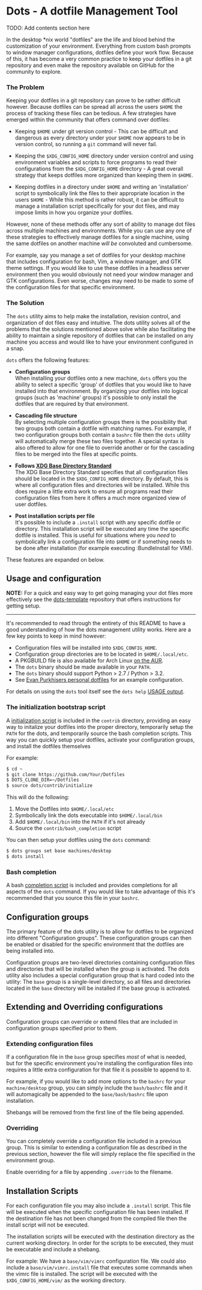 # Dots - A dotfile Management Tool

TODO: Add contents section here

In the desktop \*nix world "dotfiles" are the life and blood behind the
customization of your environment. Everything from custom bash prompts to window
manager configurations, dotfiles define your work flow. Because of this, it has
become a very common practice to keep your dotfiles in a git repository and even
make the repository available on GitHub for the community to explore.

### The Problem

Keeping your dotfiles in a git repository can prove to be rather difficult
however. Because dotfiles can be spread all across the users `$HOME` the
process of tracking these files can be tedious. A few strategies have emerged
within the community that offers command over dotfiles:

- Keeping `$HOME` under git version control - This can be difficult and
  dangerous as every directory under your `$HOME` now appears to be in version
  control, so running a `git` command will never fail.

- Keeping the `$XDG_CONFIG_HOME` directory under version control and using
  environment variables and scripts to force programs to read their
  configurations from the `$XDG_CONFIG_HOME` directory - A great overall
  strategy that keeps dotfiles more organized than keeping them in `$HOME`.

- Keeping dotfiles in a directory under `$HOME` and writing an 'installation'
  script to symbolically link the files to their appropriate location in the
  users `$HOME` - While this method is rather robust, it can be difficult to
  manage a installation script specifically for your dot files, and may impose
  limits in how you organize your dotfiles.

However, none of these methods offer any sort of ability to manage dot files
across multiple machines and environments. While you can use any one of these
strategies to effectively manage dotfiles for a single machine, using the same
dotfiles on another machine _will be_ convoluted and cumbersome.

For example, say you manage a set of dotfiles for your desktop machine that
includes configuration for bash, Vim, a window manager, and GTK theme settings.
If you would like to use these dotfiles in a headless server environment then
you would obviously not need your window manager and GTK configurations. Even
worse, changes may need to be made to some of the configuration files for that
specific environment.

### The Solution

The `dots` utility aims to help make the installation, revision control, and
organization of dot files easy and intuitive. The dots utility solves all of the
problems that the solutions mentioned above solve while also facilitating the
ability to maintain a single repository of dotfiles that can be installed on any
machine you access and would like to have your environment configured in a snap.

`dots` offers the following features:

- **Configuration groups**  
  When installing your dotfiles onto a new machine, `dots` offers you the
  ability to select a specific 'group' of dotfiles that you would like to have
  installed into that environment. By organizing your dotfiles into logical
  groups (such as 'machine' groups) it's possible to only install the dotfiles
  that are required by that environment.

- **Cascading file structure**  
  By selecting multiple configuration groups there is the possibility that two
  groups both contain a dotfile with matching names. For example, if two
  configuration groups both contain a `bashrc` file then the `dots` utility
  will automatically merge these two files together. A special syntax is also
  offered to allow for one file to override another or for the cascading files
  to be merged into the files at specific points.

- **Follows [XDG Base Directory Standard](http://standards.freedesktop.org/basedir-spec/basedir-spec-latest.html)**  
  The XDG Base Directory Standard specifies that all configuration files should
  be located in the `$XDG_CONFIG_HOME` directory. By default, this is where all
  configuration files and directories will be installed. While this does
  require a little extra work to ensure all programs read their configuration
  files from here it offers a much more organized view of user dotfiles.

- **Post installation scripts per file**  
  It's possible to include a `.install` script with any specific dotfile or
  directory. This installation script will be executed any time the specific
  dotfile is installed. This is useful for situations where you _need_ to
  symbolically link a configuration file into `$HOME` or if something needs to
  be done after installation (for example executing :BundleInstall for VIM).

These features are expanded on below.

## Usage and configuration

**NOTE:**
For a quick and easy way to get going managing your dot files more effectively
see the [dots-template](https://github.com/EvanPurkhiser/dots-template)
repository that offers instructions for getting setup.

---

It's recommended to read through the entirety of this README to have a good
understanding of how the dots management utility works. Here are a few key points
to keep in mind however:

- Configuration files will be installed into `$XDG_CONFIG_HOME`.
- Configuration group directories are to be located in `$HOME/.local/etc`.
- A PKGBUILD file is also available for Arch Linux [on the
  AUR](https://aur.archlinux.org/packages/dots-manager/).
- The `dots` binary should be made available in your `PATH`.
- The `dots` binary should support Python > 2.7 / Python > 3.2.
- See [Evan Purkhisers personal
  dotfiles](https://github.com/EvanPurkhiser/dots-personal) for an example
  configuration.

For details on using the `dots` tool itself see the `dots help` [USAGE
output](bin/dots#L83).

### The initialization bootstrap script

A [initialization script](contrib/initialize) is included in the `contrib`
directory, providing an easy way to initalize your dotfiles into the proper
directory, temporarily setup the `PATH` for the dots, and temporarily source the
bash completion scripts. This way you can quickly setup your dotfiles, activate
your configuration groups, and install the dotfiles themselves

For example:

```sh
$ cd ~
$ git clone https://github.com/Your/Dotfiles
$ DOTS_CLONE_DIR=~/Dotfiles
$ source dots/contrib/initialize
```

This will do the following:

1.  Move the Dotfiles into `$HOME/.local/etc`
2.  Symbolically link the dots executable into `$HOME/.local/bin`
3.  Add `$HOME/.local/bin` into the `PATH` if it's not already
4.  Source the `contrib/bash_completion` script

You can then setup your dotfiles using the `dots` command:

```sh
$ dots groups set base machines/desktop
$ dots install
```

### Bash completion

A bash [completion script](contrib/bash_completion) is included and provides
completions for all aspects of the `dots` command. If you would like to take
advantage of this it's recommended that you source this file in your `bashrc`.

## Configuration groups

The primary feature of the dots utility is to allow for dotfiles to be organized
into different "Configuration groups". These configuration groups can then be
enabled or disabled for the specific environment that the dotfiles are being
installed into.

Configuration groups are two-level directories containing configuration files
and directories that will be installed when the group is activated. The dots
utility also includes a special configuration group that is hard coded into the
utility: The `base` group is a single-level directory, so all files and
directories located in the `base` directory will be installed if the base group
is activated.

## Extending and Overriding configurations

Configuration groups can override or extend files that are included in
configuration groups specified prior to them.

### Extending configuration files

If a configuration file in the `base` group specifies _most_ of what is needed,
but for the specific environment you're installing the configuration files into
requires a little extra configuration for that file it is possible to append to
it.

For example, if you would like to add more options to the `bashrc` for your
`machine/desktop` group, you can simply include the `bash/bashrc` file and it
will automagically be appended to the `base/bash/bashrc` file upon installation.

Shebangs will be removed from the first line of the file being appended.

### Overriding

You can completely override a configuration file included in a previous group.
This is similar to extending a configuration file as described in the previous
section, however the file will simply replace the file specified in the
environment group.

Enable overriding for a file by appending `.override` to the filename.

## Installation Scripts

For each configuration file you may also include a `.install` script. This file
will be executed when the specific configuration file has been installed. If the
destination file has not been changed from the compiled file then the install
script will not be executed.

The installation scripts will be executed with the destination directory as the
current working directory. In order for the scripts to be executed, they must
be executable and include a shebang.

For example: We have a `base/vim/vimrc` configuration file. We could also
include a `base/vim/vimrc.install` file that executes some commands when the
vimrc file is installed. The script will be executed with the
`$XDG_CONFIG_HOME/vim/` as the working directory.
